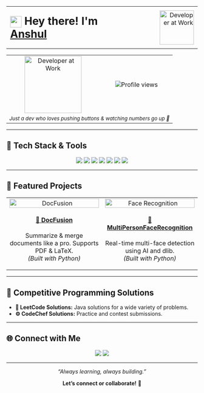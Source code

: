 <table align="center" width="100%">
  <tr>
    <td align="left" width="70%" style="font-size: 28px; padding: 10px;">
      <img src="https://media.giphy.com/media/hvRJCLFzcasrR4ia7z/giphy.gif" width="30px" style="vertical-align: middle;" />
      <strong>Hey there! I'm <a href="https://www.linkedin.com/in/anshulkr02/" target="_blank">Anshul</a></strong>
    </td>
    <td align="right" width="30%" style="padding: 10px;">
      <img src="https://media0.giphy.com/media/v1.Y2lkPTc5MGI3NjExYTVqdjlyMjJ4Y2QxcDFyZDJlNWp2Z3RhN3R6OGtkMXk2MTh1cWk5YiZlcD12MV9pbnRlcm5hbF9naWZfYnlfaWQmY3Q9Zw/CuuSHzuc0O166MRfjt/giphy.gif" width="90px" alt="Developer at Work"/>
    </td>
  </tr>
</table>

<table align="center">
  <tr>
    <td align="center">
      <img src="https://media0.giphy.com/media/v1.Y2lkPTc5MGI3NjExYTVqdjlyMjJ4Y2QxcDFyZDJlNWp2Z3RhN3R6OGtkMXk2MTh1cWk5YiZlcD12MV9pbnRlcm5hbF9naWZfYnlfaWQmY3Q9Zw/CuuSHzuc0O166MRfjt/giphy.gif" width="150" alt="Developer at Work"/>
    </td>
    <td align="center" style="padding-left: 10px;">
      <img src="https://komarev.com/ghpvc/?username=wrath-02&label=Profile+Views&color=0bf3ff&style=flat-square" alt="Profile views"/>
    </td>
  </tr>
  <tr>
    <td colspan="2" align="center">
      <sub><em>Just a dev who loves pushing buttons & watching numbers go up 🚀</em></sub>
    </td>
  </tr>
</table>

---

## 🧰 Tech Stack & Tools

<div align="center">
  <img src="https://img.shields.io/badge/Java-ED8B00?style=for-the-badge&logo=java&logoColor=white"/>
  <img src="https://img.shields.io/badge/SQL-003B57?style=for-the-badge&logo=postgresql&logoColor=white"/>
  <img src="https://img.shields.io/badge/JavaScript-ffdf00?style=for-the-badge&logo=javascript&logoColor=black"/>
  <img src="https://img.shields.io/badge/HTML5-e34c26?style=for-the-badge&logo=html5&logoColor=white"/>
  <img src="https://img.shields.io/badge/CSS3-264de4?style=for-the-badge&logo=css3&logoColor=white"/>
  <img src="https://img.shields.io/badge/Flask-000000?style=for-the-badge&logo=flask&logoColor=white"/>
  <img src="https://img.shields.io/badge/Docker-2496ED?style=for-the-badge&logo=docker&logoColor=white"/>
</div>

---

## 🚀 Featured Projects

<table>
  <tr>
    <td align="center" width="50%">
      <a href="https://github.com/wrath-02/DocFusion">
        <img src="https://user-images.githubusercontent.com/81717006/156876453-69705413-798d-4cdf-b1ec-2d38b5b8206d.gif" width="100%" alt="DocFusion" />
      </a>
      <h4><a href="https://github.com/wrath-02/DocFusion">📄 DocFusion</a></h4>
      <p>Summarize & merge documents like a pro. Supports PDF & LaTeX.<br/><i>(Built with Python)</i></p>
    </td>
    <td align="center" width="50%">
      <a href="https://github.com/wrath-02/MultiPersonFaceRecognition">
        <img src="https://media2.giphy.com/media/v1.Y2lkPTc5MGI3NjExdm9jNmJrNGQxbmtpdWk3dzAwcDNodmJlcGE2azg1ZmpjdnMwdGk3NiZlcD12MV9pbnRlcm5hbF9naWZfYnlfaWQmY3Q9Zw/3o7abnQiguzMTaYlOM/giphy.gif" width="100%" alt="Face Recognition" />
      </a>
      <h4><a href="https://github.com/wrath-02/MultiPersonFaceRecognition">🤖 MultiPersonFaceRecognition</a></h4>
      <p>Real-time multi-face detection using AI and dlib.<br/><i>(Built with Python)</i></p>
    </td>
  </tr>
</table>

---

## 🧠 Competitive Programming Solutions

* **🧩 LeetCode Solutions:** Java solutions for a wide variety of problems.
* **⚙️ CodeChef Solutions:** Practice and contest submissions.

---

## 🌐 Connect with Me

<p align="center">
  <a href="https://www.linkedin.com/in/anshulkr02/"><img src="https://img.shields.io/badge/-LinkedIn-0077B5?style=for-the-badge&logo=linkedin&logoColor=white"/></a>
  <a href="mailto:anshulkr02@gmail.com"><img src="https://img.shields.io/badge/-Gmail-D14836?style=for-the-badge&logo=gmail&logoColor=white"/></a>
</p>

---

<p align="center"><em>“Always learning, always building.”</em></p>
<p align="center"><b>Let’s connect or collaborate!</b> 🚀</p>
